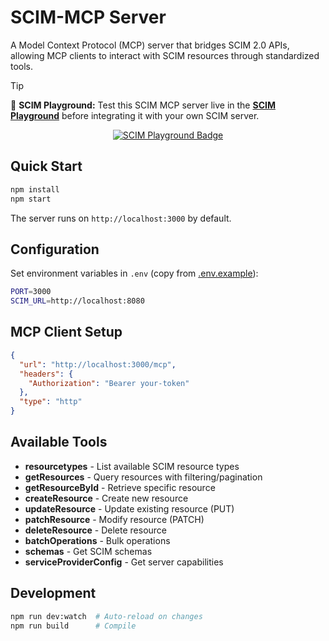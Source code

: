 # SCIM-MCP Server

A Model Context Protocol (MCP) server that bridges SCIM 2.0 APIs, allowing MCP clients to interact with SCIM resources through standardized tools.

> [!TIP]
> 🚀 **SCIM Playground:** Test this SCIM MCP server live in the **[SCIM Playground](https://scim.dev/playground/modelcontextprotocol/)** before integrating it with your own SCIM server.

<p align="center">
    <a href="https://scim.dev/playground/modelcontextprotocol/">
        <img src="https://img.shields.io/badge/SCIM%20Playground-Try%20It%20Now-1e90ff?style=for-the-badge" alt="SCIM Playground Badge">
    </a>
</p>

## Quick Start

```bash
npm install
npm start
```

The server runs on `http://localhost:3000` by default.

## Configuration

Set environment variables in `.env` (copy from [.env.example](.env.example)):

```bash
PORT=3000
SCIM_URL=http://localhost:8080
```

## MCP Client Setup

```json
{
  "url": "http://localhost:3000/mcp",
  "headers": {
    "Authorization": "Bearer your-token"
  },
  "type": "http"
}
```

## Available Tools

- **resourcetypes** - List available SCIM resource types
- **getResources** - Query resources with filtering/pagination
- **getResourceById** - Retrieve specific resource
- **createResource** - Create new resource
- **updateResource** - Update existing resource (PUT)
- **patchResource** - Modify resource (PATCH)
- **deleteResource** - Delete resource
- **batchOperations** - Bulk operations
- **schemas** - Get SCIM schemas
- **serviceProviderConfig** - Get server capabilities

## Development

```bash
npm run dev:watch  # Auto-reload on changes
npm run build      # Compile
```
